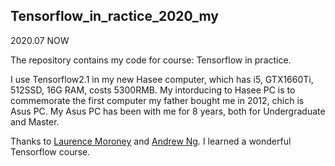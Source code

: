 ## Tensorflow_in_ractice_2020_my

2020.07 NOW

The repository contains my code for course: Tensorflow in practice.

I use Tensorflow2.1 in my new Hasee computer, which has i5, GTX1660Ti, 512SSD, 16G RAM, costs 5300RMB. My intorducing to Hasee PC is to commemorate the first computer my father bought me in 2012, chich is Asus PC. My Asus PC has been with me for 8 years, both for Undergraduate and Master.

Thanks to [Laurence Moroney](https://www.coursera.org/instructor/lmoroney) and [Andrew Ng](https://www.coursera.org/instructor/andrewng). I learned a wonderful Tensorflow course.
